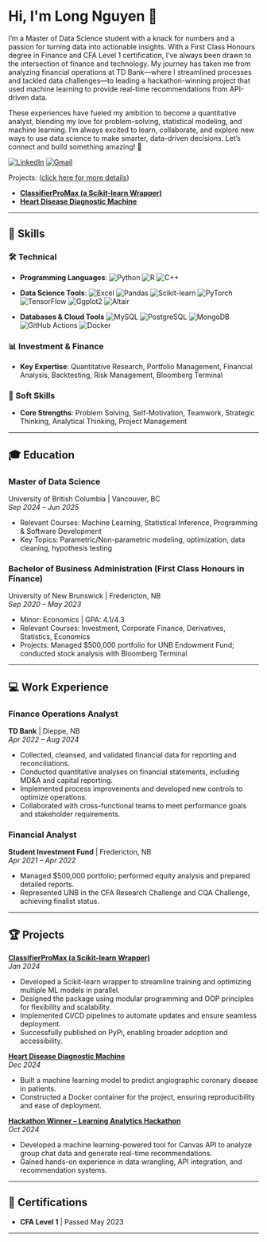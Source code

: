 # Hi, I'm Long Nguyen 👋

I’m a Master of Data Science student with a knack for numbers and a passion for turning data into actionable insights. With a First Class Honours degree in Finance and CFA Level 1 certification, I’ve always been drawn to the intersection of finance and technology. My journey has taken me from analyzing financial operations at TD Bank—where I streamlined processes and tackled data challenges—to leading a hackathon-winning project that used machine learning to provide real-time recommendations from API-driven data.

These experiences have fueled my ambition to become a quantitative analyst, blending my love for problem-solving, statistical modeling, and machine learning. I’m always excited to learn, collaborate, and explore new ways to use data science to make smarter, data-driven decisions. Let’s connect and build something amazing! 🚀

[![LinkedIn](https://img.shields.io/badge/-LinkedIn-blue?style=for-the-badge&logo=linkedin)](https://www.linkedin.com/in/longlpnguyen/)
[![Gmail](https://img.shields.io/badge/-Gmail-red?style=for-the-badge&logo=gmail)](mailto:longlpnguyen.career@gmail.com)

Projects: ([click here for more details](https://github.com/Piloxita/Piloxita/edit/main/README.md#-projects))
- **[ClassifierProMax (a Scikit-learn Wrapper)](https://github.com/UBC-MDS/ClassifierProMax)**
- **[Heart Disease Diagnostic Machine](https://github.com/UBC-MDS/DSCI-522-2425-team35-Heart_disease_diagnostic_machine)**  

---
## 💼 Skills

### 🛠 Technical
- **Programming Languages**:
![Python](https://img.shields.io/badge/-Python-3776AB?style=flat&logo=python&logoColor=white) 
![R](https://img.shields.io/badge/-R-276DC3?style=flat&logo=r&logoColor=white)
![C++](https://img.shields.io/badge/-C++-00599C?style=flat&logo=c%2B%2B&logoColor=white)

- **Data Science Tools**:
![Excel](https://img.shields.io/badge/-Excel-217346?style=flat&logo=microsoft-excel&logoColor=white) 
![Pandas](https://img.shields.io/badge/-Pandas-150458?style=flat&logo=pandas&logoColor=white) 
![Scikit-learn](https://img.shields.io/badge/-scikit--learn-F7931E?style=flat&logo=scikit-learn&logoColor=white) 
![PyTorch](https://img.shields.io/badge/-PyTorch-EE4C2C?style=flat&logo=pytorch&logoColor=white) 
![TensorFlow](https://img.shields.io/badge/-TensorFlow-FF6F00?style=flat&logo=tensorflow&logoColor=white) 
![Ggplot2](https://img.shields.io/badge/-ggplot2-1D70B8?style=flat&logo=rstudio&logoColor=white)
![Altair](https://img.shields.io/badge/-Altair-4C78A8?style=flat&logo=data:image/svg+xml;base64,PHN2ZyBmaWxsPSJ3aGl0ZSIgdmVyc2lvbj0iMS4xIiB4bWxucz0iaHR0cDovL3d3dy53My5vcmcvMjAwMC9zdmciIHdpZHRoPSIxMCIgaGVpZ2h0PSIxMCIgdmlld0JveD0iMCAwIDEwIDEwIj48cGF0aCBkPSJNMCwwVjEwSDEwVjBIMFYwWiIvPjwvc3ZnPg==&logoColor=white)

- **Databases & Cloud Tools**
![MySQL](https://img.shields.io/badge/-MySQL-4479A1?style=flat&logo=mysql&logoColor=white) 
![PostgreSQL](https://img.shields.io/badge/-PostgreSQL-336791?style=flat&logo=postgresql&logoColor=white) 
![MongoDB](https://img.shields.io/badge/-MongoDB-47A248?style=flat&logo=mongodb&logoColor=white) 
![GitHub Actions](https://img.shields.io/badge/-GitHub%20Actions-2088FF?style=flat&logo=github-actions&logoColor=white) 
![Docker](https://img.shields.io/badge/-Docker-2496ED?style=flat&logo=docker&logoColor=white) 

### 📊 Investment & Finance
- **Key Expertise**: Quantitative Research, Portfolio Management, Financial Analysis, Backtesting, Risk Management, Bloomberg Terminal

### 🌟 Soft Skills
- **Core Strengths**: Problem Solving, Self-Motivation, Teamwork, Strategic Thinking, Analytical Thinking, Project Management

---
 
## 🎓 Education  

### **Master of Data Science**  
University of British Columbia | Vancouver, BC  
*Sep 2024 – Jun 2025*  
- Relevant Courses: Machine Learning, Statistical Inference, Programming & Software Development  
- Key Topics: Parametric/Non-parametric modeling, optimization, data cleaning, hypothesis testing  

### **Bachelor of Business Administration (First Class Honours in Finance)**  
University of New Brunswick | Fredericton, NB  
*Sep 2020 – May 2023*  
- Minor: Economics | GPA: 4.1/4.3  
- Relevant Courses: Investment, Corporate Finance, Derivatives, Statistics, Economics  
- Projects: Managed $500,000 portfolio for UNB Endowment Fund; conducted stock analysis with Bloomberg Terminal  

---

## 💻 Work Experience  

### **Finance Operations Analyst**  
**TD Bank** | Dieppe, NB  
*Apr 2022 – Aug 2024*  
- Collected, cleansed, and validated financial data for reporting and reconciliations.  
- Conducted quantitative analyses on financial statements, including MD&A and capital reporting.  
- Implemented process improvements and developed new controls to optimize operations.  
- Collaborated with cross-functional teams to meet performance goals and stakeholder requirements.  

### **Financial Analyst**  
**Student Investment Fund** | Fredericton, NB  
*Apr 2021 – Apr 2022*  
- Managed $500,000 portfolio; performed equity analysis and prepared detailed reports.  
- Represented UNB in the CFA Research Challenge and CQA Challenge, achieving finalist status.  

---

## 🏆 Projects  

**[ClassifierProMax (a Scikit-learn Wrapper)](https://github.com/UBC-MDS/ClassifierProMax)**  
*Jan 2024*
- Developed a Scikit-learn wrapper to streamline training and optimizing multiple ML models in parallel.
- Designed the package using modular programming and OOP principles for flexibility and scalability.
- Implemented CI/CD pipelines to automate updates and ensure seamless deployment.
- Successfully published on PyPi, enabling broader adoption and accessibility.

**[Heart Disease Diagnostic Machine](https://github.com/UBC-MDS/DSCI-522-2425-team35-Heart_disease_diagnostic_machine)**  
*Dec 2024*  
- Built a machine learning model to predict angiographic coronary disease in patients.  
- Constructed a Docker container for the project, ensuring reproducibility and ease of deployment.

**[Hackathon Winner – Learning Analytics Hackathon](https://github.com/Farhan-Faisal/five_guys-la-2024.git)**  
*Oct 2024*  
- Developed a machine learning-powered tool for Canvas API to analyze group chat data and generate real-time recommendations.  
- Gained hands-on experience in data wrangling, API integration, and recommendation systems.  

---

## 📜 Certifications  
- **CFA Level 1** | Passed May 2023  

---
